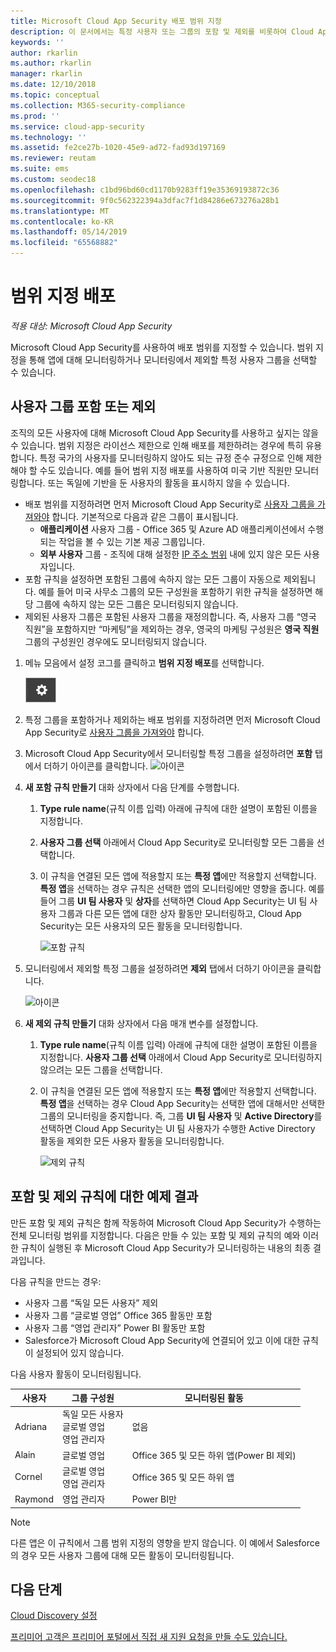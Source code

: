 ```yaml
---
title: Microsoft Cloud App Security 배포 범위 지정
description: 이 문서에서는 특정 사용자 또는 그룹의 포함 및 제외를 비롯하여 Cloud App Security 배포 범위를 지원하는 방법에 대한 정보를 제공합니다.
keywords: ''
author: rkarlin
ms.author: rkarlin
manager: rkarlin
ms.date: 12/10/2018
ms.topic: conceptual
ms.collection: M365-security-compliance
ms.prod: ''
ms.service: cloud-app-security
ms.technology: ''
ms.assetid: fe2ce27b-1020-45e9-ad72-fad93d197169
ms.reviewer: reutam
ms.suite: ems
ms.custom: seodec18
ms.openlocfilehash: c1bd96bd60cd1170b9283ff19e35369193872c36
ms.sourcegitcommit: 9f0c562322394a3dfac7f1d84286e673276a28b1
ms.translationtype: MT
ms.contentlocale: ko-KR
ms.lasthandoff: 05/14/2019
ms.locfileid: "65568882"
---
```

# 범위 지정 배포 <a name="scoped-deployment"></a> 

*적용 대상: Microsoft Cloud App Security*

Microsoft Cloud App Security를 사용하여 배포 범위를 지정할 수 있습니다. 범위 지정을 통해 앱에 대해 모니터링하거나 모니터링에서 제외할 특정 사용자 그룹을 선택할 수 있습니다.

## <a name="include-or-exclude-user-groups"></a>사용자 그룹 포함 또는 제외

조직의 모든 사용자에 대해 Microsoft Cloud App Security를 사용하고 싶지는 않을 수 있습니다. 범위 지정은 라이선스 제한으로 인해 배포를 제한하려는 경우에 특히 유용합니다. 특정 국가의 사용자를 모니터링하지 않아도 되는 규정 준수 규정으로 인해 제한해야 할 수도 있습니다. 예를 들어 범위 지정 배포를 사용하여 미국 기반 직원만 모니터링합니다. 또는 독일에 기반을 둔 사용자의 활동을 표시하지 않을 수 있습니다.

- 배포 범위를 지정하려면 먼저 Microsoft Cloud App Security로 [사용자 그룹을 가져와야](user-groups.md) 합니다. 기본적으로 다음과 같은 그룹이 표시됩니다.
    - **애플리케이션** 사용자 그룹 - Office 365 및 Azure AD 애플리케이션에서 수행되는 작업을 볼 수 있는 기본 제공 그룹입니다.
    - **외부 사용자** 그룹 - 조직에 대해 설정한 [IP 주소 범위](ip-tags.md) 내에 있지 않은 모든 사용자입니다.
- 포함 규칙을 설정하면 포함된 그룹에 속하지 않는 모든 그룹이 자동으로 제외됩니다. 예를 들어 미국 사무소 그룹의 모든 구성원을 포함하기 위한 규칙을 설정하면 해당 그룹에 속하지 않는 모든 그룹은 모니터링되지 않습니다.
- 제외된 사용자 그룹은 포함된 사용자 그룹을 재정의합니다. 즉, 사용자 그룹 “영국 직원”을 포함하지만 “마케팅”을 제외하는 경우, 영국의 마케팅 구성원은 **영국 직원** 그룹의 구성원인 경우에도 모니터링되지 않습니다.

1. 메뉴 모음에서 설정 코그를 클릭하고 **범위 지정 배포**를 선택합니다.  

    ![설정 아이콘](./media/settings-icon.png "설정 아이콘")

2. 특정 그룹을 포함하거나 제외하는 배포 범위를 지정하려면 먼저 Microsoft Cloud App Security로 [사용자 그룹을 가져와야](user-groups.md) 합니다. 

3. Microsoft Cloud App Security에서 모니터링할 특정 그룹을 설정하려면 **포함** 탭에서 더하기 아이콘를 클릭합니다. 
    ![아이콘](./media/plus-icon.png)

4. **새 포함 규칙 만들기** 대화 상자에서 다음 단계를 수행합니다.

    1. **Type rule name**(규칙 이름 입력) 아래에 규칙에 대한 설명이 포함된 이름을 지정합니다.
    2. **사용자 그룹 선택** 아래에서 Cloud App Security로 모니터링할 모든 그룹을 선택합니다.
    3. 이 규칙을 연결된 모든 앱에 적용할지 또는 **특정 앱**에만 적용할지 선택합니다. **특정 앱**을 선택하는 경우 규칙은 선택한 앱의 모니터링에만 영향을 줍니다. 예를 들어 그룹 **UI 팀 사용자** 및 **상자**를 선택하면 Cloud App Security는 UI 팀 사용자 그룹과 다른 모든 앱에 대한 상자 활동만 모니터링하고, Cloud App Security는 모든 사용자의 모든 활동을 모니터링합니다.
     
        ![포함 규칙](./media/include-rule.png)

5. 모니터링에서 제외할 특정 그룹을 설정하려면 **제외** 탭에서 더하기 아이콘을 클릭합니다. 
    
   ![아이콘](./media/plus-icon.png)

6. **새 제외 규칙 만들기** 대화 상자에서 다음 매개 변수를 설정합니다.

    1. **Type rule name**(규칙 이름 입력) 아래에 규칙에 대한 설명이 포함된 이름을 지정합니다.
    **사용자 그룹 선택** 아래에서 Cloud App Security로 모니터링하지 않으려는 모든 그룹을 선택합니다.
    2. 이 규칙을 연결된 모든 앱에 적용할지 또는 **특정 앱**에만 적용할지 선택합니다. **특정 앱**을 선택하는 경우 Cloud App Security는 선택한 앱에 대해서만 선택한 그룹의 모니터링을 중지합니다. 즉, 그룹 **UI 팀 사용자** 및 **Active Directory**를 선택하면 Cloud App Security는 UI 팀 사용자가 수행한 Active Directory 활동을 제외한 모든 사용자 활동을 모니터링합니다.
    
       ![제외 규칙](./media/exclude-rule.png)

## <a name="example-results-for-include-and-exclude-rules"></a>포함 및 제외 규칙에 대한 예제 결과

만든 포함 및 제외 규칙은 함께 작동하여 Microsoft Cloud App Security가 수행하는 전체 모니터링 범위를 지정합니다. 다음은 만들 수 있는 포함 및 제외 규칙의 예와 이러한 규칙이 실행된 후 Microsoft Cloud App Security가 모니터링하는 내용의 최종 결과입니다.

다음 규칙을 만드는 경우:

- 사용자 그룹 “독일 모든 사용자” 제외
- 사용자 그룹 “글로벌 영업” Office 365 활동만 포함
- 사용자 그룹 “영업 관리자” Power BI 활동만 포함
- Salesforce가 Microsoft Cloud App Security에 연결되어 있고 이에 대한 규칙이 설정되어 있지 않습니다.

다음 사용자 활동이 모니터링됩니다.

|사용자|그룹 구성원|모니터링된 활동|
|----|----|----|
|Adriana|독일 모든 사용자<br>글로벌 영업<br>영업 관리자|없음|
|Alain|글로벌 영업|Office 365 및 모든 하위 앱(Power BI 제외)|
|Cornel|글로벌 영업<br>영업 관리자|Office 365 및 모든 하위 앱|
|Raymond|영업 관리자|Power BI만|

> [!NOTE] 
> 다른 앱은 이 규칙에서 그룹 범위 지정의 영향을 받지 않습니다.
> 이 예에서 Salesforce의 경우 모든 사용자 그룹에 대해 모든 활동이 모니터링됩니다.

## <a name="next-steps"></a>다음 단계  
[Cloud Discovery 설정](set-up-cloud-discovery.md)   

[프리미어 고객은 프리미어 포털에서 직접 새 지원 요청을 만들 수도 있습니다.](https://premier.microsoft.com/)  
  
  

